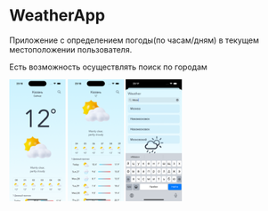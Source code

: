 # WeatherApp

Приложение с определением погоды(по часам/дням) в текущем местоположении пользователя.

Есть возможность осуществлять поиск по городам

<img align="center" width="20%" src="https://github.com/Murtuzzz/WeatherApp/blob/newDesign/WeatherApp/Assets.xcassets/Simulator%20Screenshot%20-%20iPhone%2014%20Pro%20-%202023-08-26%20at%2023.16.13.png"> <img align="center" width="20%" src="https://github.com/Murtuzzz/WeatherApp/blob/newDesign/WeatherApp/Assets.xcassets/Simulator%20Screenshot%20-%20iPhone%2014%20Pro%20-%202023-08-26%20at%2023.18.04.png">   <img align="center" width="20%" src="https://github.com/Murtuzzz/WeatherApp/blob/newDesign/WeatherApp/Assets.xcassets/Simulator%20Screenshot%20-%20iPhone%2014%20Pro%20-%202023-08-26%20at%2023.17.42.png">
